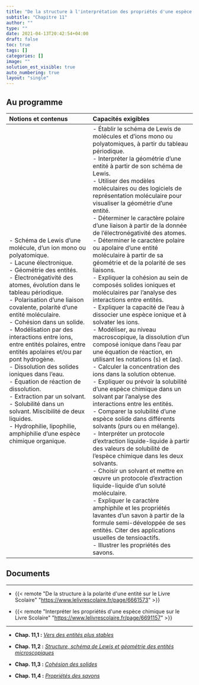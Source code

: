 ```yaml
---
title: "De la structure à l'interprétation des propriétés d'une espèce chimique"
subtitle: "Chapitre 11"
author: ""
type: ""
date: 2021-04-13T20:42:54+04:00
draft: false
toc: true
tags: []
categories: []
image: ""
solution_est_visible: true
auto_numbering: true
layout: "single"
---
```


## Au programme

| Notions et contenus | Capacités exigibles |
|:----|:----|
| - Schéma de Lewis d’une molécule, d’un ion mono ou polyatomique.<br />- Lacune électronique.<br />- Géométrie des entités.<br />- Électronégativité des atomes, évolution dans le tableau périodique.<br />- Polarisation d’une liaison covalente, polarité d’une entité moléculaire.<br />- Cohésion dans un solide.<br />- Modélisation par des interactions entre ions, entre entités polaires, entre entités apolaires et/ou par pont hydrogène.<br />- Dissolution des solides ioniques dans l’eau.<br />- Équation de réaction de dissolution.<br />- Extraction par un solvant.<br />- Solubilité dans un solvant. Miscibilité de deux liquides.<br />- Hydrophilie, lipophilie, amphiphilie d’une espèce chimique organique. | - Établir le schéma de Lewis de molécules et d’ions mono ou polyatomiques, à partir du tableau périodique.<br />- Interpréter la géométrie d’une entité à partir de son schéma de Lewis.<br />- Utiliser des modèles moléculaires ou des logiciels de représentation moléculaire pour visualiser la géométrie d’une entité.<br />- Déterminer le caractère polaire d’une liaison à partir de la donnée de l’électronégativité des atomes.<br />- Déterminer le caractère polaire ou apolaire d’une entité moléculaire à partir de sa géométrie et de la polarité de ses liaisons.<br />- Expliquer la cohésion au sein de composés solides ioniques et moléculaires par l’analyse des interactions entre entités.<br />- Expliquer la capacité de l’eau à dissocier une espèce ionique et à solvater les ions.<br />- Modéliser, au niveau macroscopique, la dissolution d’un composé ionique dans l’eau par une équation de réaction, en utilisant les notations (s) et (aq).<br />- Calculer la concentration des ions dans la solution obtenue.<br />- Expliquer ou prévoir la solubilité d’une espèce chimique dans un solvant par l’analyse des interactions entre les entités.<br />- Comparer la solubilité d’une espèce solide dans différents solvants (purs ou en mélange).<br />- Interpréter un protocole d’extraction liquide-liquide à partir des valeurs de solubilité de l’espèce chimique dans les deux solvants.<br />- Choisir un solvant et mettre en œuvre un protocole d’extraction liquide-liquide d’un soluté moléculaire.<br />- Expliquer le caractère amphiphile et les propriétés lavantes d’un savon à partir de la formule semi-développée de ses entités. Citer des applications usuelles de tensioactifs.<br />- Illustrer les propriétés des savons.  |

## Documents

----

- {{< remote "De la structure à la polarité d'une entité sur le Livre Scolaire" "https://www.lelivrescolaire.fr/page/6661573" >}}

- {{< remote "Interpréter les propriétés d'une espèce chimique sur le Livre Scolaire" "https://www.lelivrescolaire.fr/page/6691157" >}}

----

- **Chap. 11,1 :** [*Vers des entités plus stables*](1-vers-des-entites-plus-stables)

- **Chap. 11,2 :** [*Structure, schéma de Lewis et géométrie des entités microscopiques*](2-schema-lewis-geometrie)

- **Chap. 11,3 :** [*Cohésion des solides*](3-cohesion-solides-old)

<!--
- **Chap. 11,3 :** [*Cohésion des solides*](3-cohesion-solides)

-->

- **Chap. 11,4 :** [*Propriétés des savons*](4-proprietes-savons)
